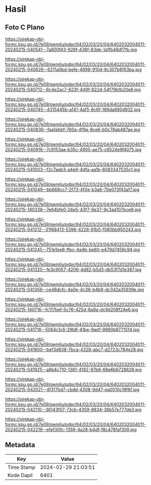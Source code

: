# Hasil

## Foto C Plano

https://sirekap-obj-formc.kpu.go.id/7e09/pemilu/pdpr/64/02/03/20/04/6402032004011-20240215-040541--7a800f43-926f-436f-83de-1a1fb48df7fb.jpg

https://sirekap-obj-formc.kpu.go.id/7e09/pemilu/pdpr/64/02/03/20/04/6402032004011-20240215-040626--6211a0bd-befe-4998-910d-9c307b6f63ba.jpg

https://sirekap-obj-formc.kpu.go.id/7e09/pemilu/pdpr/64/02/03/20/04/6402032004011-20240215-040712--8c4e2ac7-623f-449f-822d-54f79b1b20e9.jpg

https://sirekap-obj-formc.kpu.go.id/7e09/pemilu/pdpr/64/02/03/20/04/6402032004011-20240215-040745--4315445b-a141-4af5-8c6f-189da690d932.jpg

https://sirekap-obj-formc.kpu.go.id/7e09/pemilu/pdpr/64/02/03/20/04/6402032004011-20240215-040836--faa1ebbf-760a-4f9a-8ce6-b0c78ab487ae.jpg

https://sirekap-obj-formc.kpu.go.id/7e09/pemilu/pdpr/64/02/03/20/04/6402032004011-20240215-040916--7c9153aa-b35c-4905-ae75-c6524e9f4075.jpg

https://sirekap-obj-formc.kpu.go.id/7e09/pemilu/pdpr/64/02/03/20/04/6402032004011-20240215-041003--f2c7aeb3-a4e9-4dfa-aa1b-6083347535c1.jpg

https://sirekap-obj-formc.kpu.go.id/7e09/pemilu/pdpr/64/02/03/20/04/6402032004011-20240215-041049--bb668cc7-2f73-4f0e-b3a6-70e073f43af7.jpg

https://sirekap-obj-formc.kpu.go.id/7e09/pemilu/pdpr/64/02/03/20/04/6402032004011-20240215-140338--7e64bfe0-24e5-43f7-8e37-9c3ad107bce9.jpg

https://sirekap-obj-formc.kpu.go.id/7e09/pemilu/pdpr/64/02/03/20/04/6402032004011-20240215-041212--31f68413-5396-4226-91b0-f080bb950243.jpg

https://sirekap-obj-formc.kpu.go.id/7e09/pemilu/pdpr/64/02/03/20/04/6402032004011-20240215-041245--751e1ee8-ffec-4a4b-be60-e479d7458c94.jpg

https://sirekap-obj-formc.kpu.go.id/7e09/pemilu/pdpr/64/02/03/20/04/6402032004011-20240215-041320--fe3c9057-4206-4d82-b5d3-db53f7d1e387.jpg

https://sirekap-obj-formc.kpu.go.id/7e09/pemilu/pdpr/64/02/03/20/04/6402032004011-20240215-041356--ce48dcfc-4a0e-4c38-b4b9-dc342a35939e.jpg

https://sirekap-obj-formc.kpu.go.id/7e09/pemilu/pdpr/64/02/03/20/04/6402032004011-20240215-140716--fc117bef-5c76-425d-8a9a-dc9d208f24e6.jpg

https://sirekap-obj-formc.kpu.go.id/7e09/pemilu/pdpr/64/02/03/20/04/6402032004011-20240215-041716--5064c1c6-29b8-41be-9ad1-9890b8771514.jpg

https://sirekap-obj-formc.kpu.go.id/7e09/pemilu/pdpr/64/02/03/20/04/6402032004011-20240215-041800--bef3d838-7bca-4328-abc7-d2723c784e28.jpg

https://sirekap-obj-formc.kpu.go.id/7e09/pemilu/pdpr/64/02/03/20/04/6402032004011-20240215-041925--a6b4c710-1361-4182-97b8-68e6b6728628.jpg

https://sirekap-obj-formc.kpu.go.id/7e09/pemilu/pdpr/64/02/03/20/04/6402032004011-20240215-042021--4f317bd7-cbdd-4308-9d47-ea0510c19f6f.jpg

https://sirekap-obj-formc.kpu.go.id/7e09/pemilu/pdpr/64/02/03/20/04/6402032004011-20240215-042110--36143f07-73cb-4359-8834-38b57e777de3.jpg

https://sirekap-obj-formc.kpu.go.id/7e09/pemilu/pdpr/64/02/03/20/04/6402032004011-20240215-042219--efef30fc-1359-4a28-b4df-f8c478faf309.jpg


## Metadata

| Key        | Value               |
| ---------- | ------------------- |
| Time Stamp | 2024-02-29 21:03:51 |
| Kode Dapil | 6401                |



